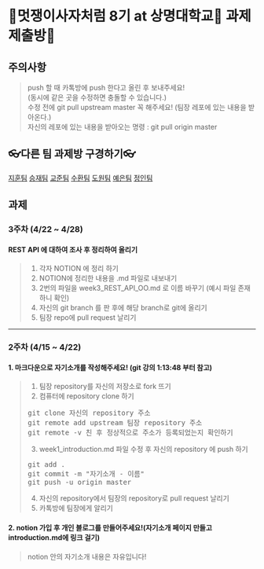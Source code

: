 🦁멋쟁이사자처럼 8기 at 상명대학교🦁 과제 제출방📖
=================================


주의사항
-----
> push 할 때 카톡방에 push 한다고 올린 후 보내주세요!  
> (동시에 같은 곳을 수정하면 충돌할 수 있습니다.)  
> 수정 전에 git pull upstream master 꼭 해주세요! (팀장 레포에 있는 내용을 받아온다.)  
> 자신의 레포에 있는 내용을 받아오는 명령 : git pull origin master

👓다른 팀 과제방 구경하기👓  
----------
[지훈팀](https://github.com/kkangjee/likelion8_github_assignment)
[승재팀](https://github.com/msj0319/likelion8_github_assignment)
[교준팀](https://github.com/jkjan/Quentin)
[수환팀](https://github.com/ys012313/likelion8_github_assignment)
[도원팀](https://github.com/devdw98/likelion8th_assignment)
[예은팀](https://github.com/KimYeeun99/Likelion_hw)
[정인팀](https://github.com/jeongiin/LikelionAssignment)

과제
----

### 3주차 (4/22 ~ 4/28)
####  REST API 에 대하여 조사 후 정리하여 올리기
> 1. 각자 NOTION 에 정리 하기
> 2. NOTION에 정리한 내용을 .md 파일로 내보내기 
> 3. 2번의 파일을 week3_REST_API_OO.md 로 이름 바꾸기 (예시 파일 존재하니 확인)
> 4. 자신의 git branch 를 판 후에 해당 branch로 git에 올리기
> 5. 팀장 repo에 pull request 날리기


----------------
### 2주차 (4/15 ~ 4/22)  
#### 1. 마크다운으로 자기소개를 작성해주세요! (git 강의 1:13:48 부터 참고)

> 1. 팀장 repository를 자신의 저장소로 fork 뜨기
> 2. 컴퓨터에 repository clone 하기
> <pre>
> git clone 자신의 repository 주소
> git remote add upstream 팀장 repository 주소
> git remote -v 친 후 정상적으로 주소가 등록되었는지 확인하기
> </pre>
> 3. week1_introduction.md 파일 수정 후 자신의 repository 에 push 하기
> <pre>
> git add .
> git commit -m "자기소개 - 이름" 
> git push -u origin master
> </pre>
> 4. 자신의 repository에서 팀장의 repository로 pull request 날리기
> 5. 카톡방에 팀장에게 알리기

#### 2. notion 가입 후 개인 블로그를 만들어주세요!(자기소개 페이지 만들고 introduction.md에 링크 걸기)
> notion 안의 자기소개 내용은 자유입니다!
